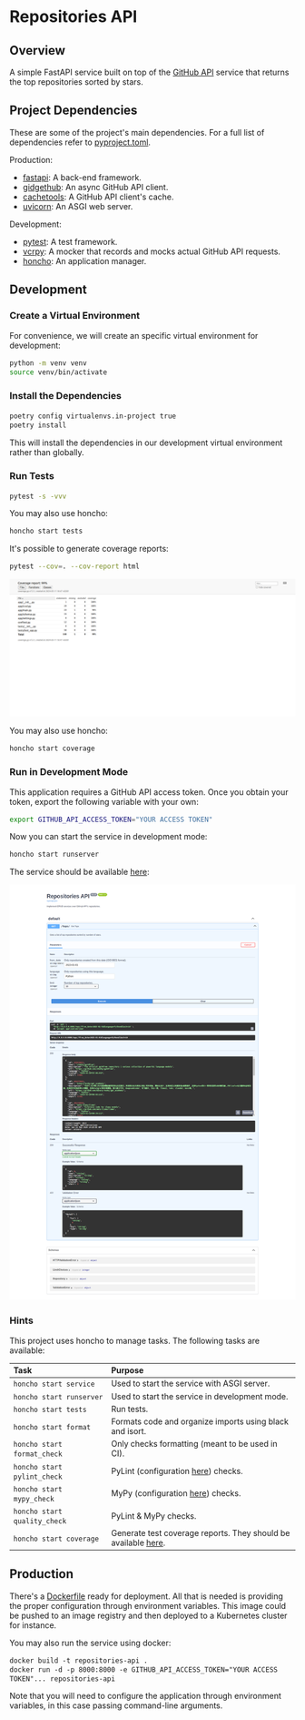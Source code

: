 # Repositories API

## Overview

A simple FastAPI service built on top of the [GitHub API](https://docs.github.com/en/rest?apiVersion=2022-11-28) service that
returns the top repositories sorted by stars.

## Project Dependencies

These are some of the project's main dependencies. For a full list of dependencies refer to [pyproject.toml](./pyproject.toml).

Production:

- [fastapi](https://fastapi.tiangolo.com/): A back-end framework.
- [gidgethub](https://gidgethub.readthedocs.io/en/latest/): An async GitHub API client.
- [cachetools](https://cachetools.readthedocs.io/en/latest/): A GitHub API client's cache.
- [uvicorn](https://www.uvicorn.org/): An ASGI web server.

Development:

- [pytest](https://docs.pytest.org/en/8.2.x/): A test framework.
- [vcrpy](https://vcrpy.readthedocs.io/en/latest/): A mocker that records and mocks actual GitHub API requests.
- [honcho](https://honcho.readthedocs.io/en/latest/): An application manager.

## Development

### Create a Virtual Environment

For convenience, we will create an specific virtual environment for development:

```bash
python -m venv venv
source venv/bin/activate
```

### Install the Dependencies

```bash
poetry config virtualenvs.in-project true
poetry install
```

This will install the dependencies in our development virtual environment rather than globally.

### Run Tests

```bash
pytest -s -vvv
```

You may also use honcho:

```bash
honcho start tests
```

It's possible to generate coverage reports:

```bash
pytest --cov=. --cov-report html
```

![Web Browser View of the Coverage Reports](./docs/images/coverage-reports-1.png)

You may also use honcho:

```bash
honcho start coverage
```


### Run in Development Mode

This application requires a GitHub API access token. Once you obtain your token, export the following variable with your own:

```bash
export GITHUB_API_ACCESS_TOKEN="YOUR ACCESS TOKEN"
```

Now you can start the service in development mode:

```bash
honcho start runserver
```

The service should be available [here](http://127.0.0.1:8000/):

![Web Browser View of the OpenAPI Page](./docs/images/openapi-view-1.png)

### Hints

This project uses honcho to manage tasks. The following tasks are available:

| Task                         | Purpose                                                                                      |
|:-----------------------------|:---------------------------------------------------------------------------------------------|
| `honcho start service`       | Used to start the service with ASGI server.                                                  |
| `honcho start runserver`     | Used to start the service in development mode.                                               |
| `honcho start tests`         | Run tests.                                                                                   |
| `honcho start format`        | Formats code and organize imports using black and isort.                                     |
| `honcho start format_check`  | Only checks formatting (meant to be used in CI).                                             |
| `honcho start pylint_check`  | PyLint (configuration [here](./.pylintrc)) checks.                                           |
| `honcho start mypy_check`    | MyPy (configuration [here](./mypy.ini)) checks.                                              |
| `honcho start quality_check` | PyLint & MyPy checks.                                                                        |
| `honcho start coverage`      | Generate test coverage reports. They should be available [here](./htmlcov/index.html).       |

## Production

There's a [Dockerfile](./Dockerfile) ready for deployment. All that is needed is providing the proper
configuration through environment variables. This image could be pushed to an image registry and then deployed
to a Kubernetes cluster for instance.

You may also run the service using docker:

```
docker build -t repositories-api .
docker run -d -p 8000:8000 -e GITHUB_API_ACCESS_TOKEN="YOUR ACCESS TOKEN"... repositories-api
```

Note that you will need to configure the application through environment variables, in this case passing command-line arguments.
